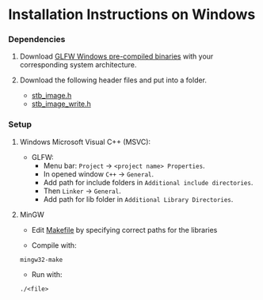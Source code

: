 # Installation Instructions on Windows
### Dependencies

1. Download [GLFW Windows pre-compiled binaries](https://www.glfw.org/download.html) with your corresponding system architecture.

2. Download the following header files and put into a folder.
    - [stb_image.h](https://github.com/nothings/stb/blob/master/stb_image.h)
    - [stb_image_write.h](https://github.com/nothings/stb/blob/master/stb_image_write.h)

### Setup

1. Windows Microsoft Visual C++ (MSVC):

    - GLFW:
        - Menu bar: `Project` -> `<project name> Properties`.
        - In opened window `C++` -> `General`.
        - Add path for include folders in `Additional include directories`.
        - Then `Linker` -> `General`.
        - Add path for lib folder in `Additional Library Directories`.
    
2. MinGW

    - Edit [Makefile](https://github.com/defini7/defGameEngine/blob/master/Build/Scripts/Windows/Makefile) by specifying correct paths for the libraries

    - Compile with:
    ```console
    mingw32-make
    ```

    - Run with:
    ```console
    ./<file>
    ```
